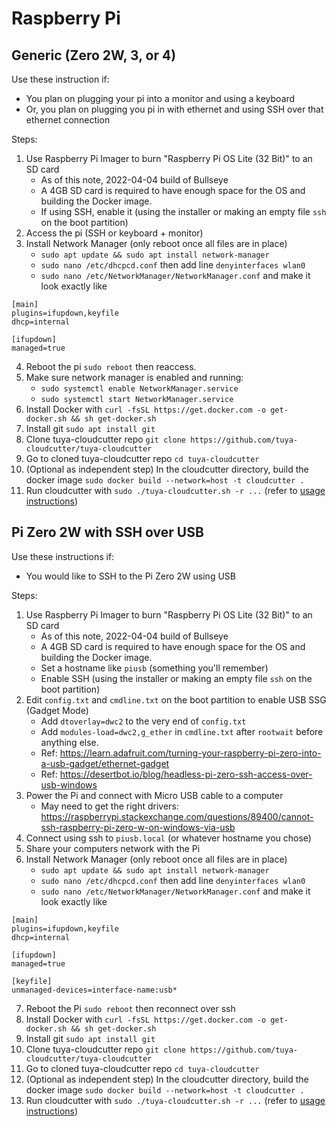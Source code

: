 # Raspberry Pi

## Generic (Zero 2W, 3, or 4)

Use these instruction if:

- You plan on plugging your pi into a monitor and using a keyboard
- Or, you plan on plugging you pi in with ethernet and using SSH over that ethernet connection

Steps:

1. Use Raspberry Pi Imager to burn "Raspberry Pi OS Lite (32 Bit)" to an SD card
	- As of this note, 2022-04-04 build of Bullseye
	- A 4GB SD card is required to have enough space for the OS and building the Docker image.
	- If using SSH, enable it (using the installer or making an empty file `ssh` on the boot partition)
2. Access the pi (SSH or keyboard + monitor)
3. Install Network Manager (only reboot once all files are in place)
	- `sudo apt update && sudo apt install network-manager`
	- `sudo nano /etc/dhcpcd.conf` then add line `denyinterfaces wlan0`
	- `sudo nano /etc/NetworkManager/NetworkManager.conf` and make it look exactly like
```
[main]
plugins=ifupdown,keyfile
dhcp=internal

[ifupdown]
managed=true
```
4. Reboot the pi `sudo reboot` then reaccess.
5. Make sure network manager is enabled and running:
	- `sudo systemctl enable NetworkManager.service`
	- `sudo systemctl start NetworkManager.service`
7. Install Docker with `curl -fsSL https://get.docker.com -o get-docker.sh && sh get-docker.sh`
8. Install git `sudo apt install git`
9. Clone tuya-cloudcutter repo `git clone https://github.com/tuya-cloudcutter/tuya-cloudcutter`
10. Go to cloned tuya-cloudcutter repo `cd tuya-cloudcutter`
11. (Optional as independent step) In the cloudcutter directory, build the docker image `sudo docker build --network=host -t cloudcutter .`
12. Run cloudcutter with `sudo ./tuya-cloudcutter.sh -r ...` (refer to [usage instructions](./INSTRUCTIONS.md))

## Pi Zero 2W with SSH over USB

Use these instructions if:

- You would like to SSH to the Pi Zero 2W using USB

Steps:

1. Use Raspberry Pi Imager to burn "Raspberry Pi OS Lite (32 Bit)" to an SD card
	- As of this note, 2022-04-04 build of Bullseye
 	- A 4GB SD card is required to have enough space for the OS and building the Docker image.
	- Set a hostname like `piusb` (something you'll remember)
	- Enable SSH (using the installer or making an empty file `ssh` on the boot partition)
2. Edit `config.txt` and `cmdline.txt` on the boot partition to enable USB SSG (Gadget Mode)
	- Add `dtoverlay=dwc2` to the very end of `config.txt`
	- Add `modules-load=dwc2,g_ether` in `cmdline.txt` after `rootwait` before anything else.
	- Ref: https://learn.adafruit.com/turning-your-raspberry-pi-zero-into-a-usb-gadget/ethernet-gadget
	- Ref: https://desertbot.io/blog/headless-pi-zero-ssh-access-over-usb-windows
3. Power the Pi and connect with Micro USB cable to a computer
	- May need to get the right drivers: https://raspberrypi.stackexchange.com/questions/89400/cannot-ssh-raspberry-pi-zero-w-on-windows-via-usb
4. Connect using ssh to `piusb.local` (or whatever hostname you chose)
5. Share your computers network with the Pi
6. Install Network Manager (only reboot once all files are in place)
	- `sudo apt update && sudo apt install network-manager`
	- `sudo nano /etc/dhcpcd.conf` then add line `denyinterfaces wlan0`
	- `sudo nano /etc/NetworkManager/NetworkManager.conf` and make it look exactly like
```
[main]
plugins=ifupdown,keyfile
dhcp=internal

[ifupdown]
managed=true

[keyfile]
unmanaged-devices=interface-name:usb*
```
7. Reboot the Pi `sudo reboot` then reconnect over ssh
8. Install Docker with `curl -fsSL https://get.docker.com -o get-docker.sh && sh get-docker.sh`
9. Install git `sudo apt install git`
10. Clone tuya-cloudcutter repo `git clone https://github.com/tuya-cloudcutter/tuya-cloudcutter`
11. Go to cloned tuya-cloudcutter repo `cd tuya-cloudcutter`
12. (Optional as independent step) In the cloudcutter directory, build the docker image `sudo docker build --network=host -t cloudcutter .`
13. Run cloudcutter with `sudo ./tuya-cloudcutter.sh -r ...` (refer to [usage instructions](./INSTRUCTIONS.md))
